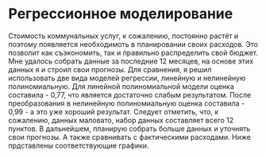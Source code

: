 # Регрессионное моделирование
Стоимость коммунальных услуг, к сожалению, постоянно растёт и поэтому появляется необходимоть в планировании своих расходов.
Это позволит как съэкономить, так и правильно распределить свой бюджет.
Мне удалось собрать данные за последние 12 месяцев, на основе этих данных я и строил свои прогнозы.
Для сравнения, я решил использовать две вида моделей регрессии, линейную и нелинейную полиномиальную.
Для линейной полиномиальной модели оценка составила - 0,77, что является достаточно слабым результатом.
После преобразования в нелинейную полиномиальную оценка составила - 0,99 - а это уже хороший результат.
Следует отметить, что, к сожалению, данных маловато, набор данных составляет всего 12 пунктов.
В дальнейшем, планирую собрать больше данных и уточнять свои прогнозы. А также сравнивать с фактическими расходами.
Ниже прдставлены соответствующие графики.

